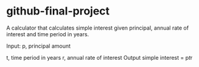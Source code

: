 # github-final-project
A calculator that calculates simple interest given principal, annual rate of interest and time period in years.

Input:
   p, principal amount
   
   t, time period in years
   r, annual rate of interest
Output
simple interest = p*t*r
